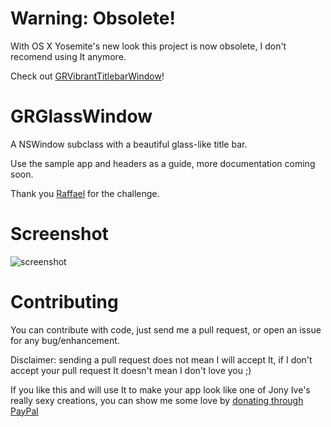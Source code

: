 # Warning: Obsolete!

With OS X Yosemite's new look this project is now obsolete, I don't recomend using It anymore.

Check out [GRVibrantTitlebarWindow](https://github.com/insidegui/GRVibrantTitlebarWindow)!

GRGlassWindow
=============

A NSWindow subclass with a beautiful glass-like title bar.

Use the sample app and headers as a guide, more documentation coming soon.

Thank you [Raffael](https://github.com/raffael) for the challenge.

Screenshot
==========

![screenshot](https://raw.github.com/insidegui/GRGlassWindow/master/glass_screenshot_1.png)

Contributing
============

You can contribute with code, just send me a pull request, or open an issue for any bug/enhancement.

Disclaimer: sending a pull request does not mean I will accept It, if I don't accept your pull request It doesn't mean I don't love you ;)

If you like this and will use It to make your app look like one of Jony Ive's really sexy creations, you can show me some love by [donating through PayPal](https://www.paypal.com/cgi-bin/webscr?cmd=_donations&business=386Y2DFSN5X94&lc=BR&item_name=Guilherme%20Rambo&item_number=1001&currency_code=USD&bn=PP%2dDonationsBF%3abtn_donate_LG%2egif%3aNonHosted)